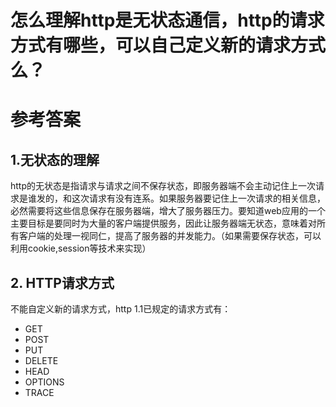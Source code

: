 # 怎么理解http是无状态通信，http的请求方式有哪些，可以自己定义新的请求方式么？

# 参考答案

## 1.无状态的理解
http的无状态是指请求与请求之间不保存状态，即服务器端不会主动记住上一次请求是谁发的，和这次请求有没有连系。如果服务器要记住上一次请求的相关信息，必然需要将这些信息保存在服务器端，增大了服务器压力。要知道web应用的一个主要目标是要同时为大量的客户端提供服务，因此让服务器端无状态，意味着对所有客户端的处理一视同仁，提高了服务器的并发能力。（如果需要保存状态，可以利用cookie,session等技术来实现）

## 2. HTTP请求方式
不能自定义新的请求方式，http 1.1已规定的请求方式有：
* GET
* POST
* PUT
* DELETE
* HEAD
* OPTIONS
* TRACE
